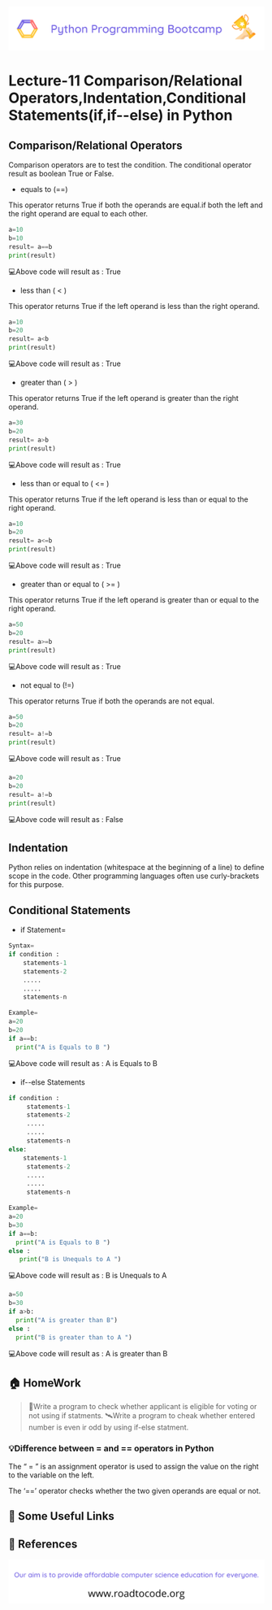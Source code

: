 <!-- HEADER -->
<p align="center">
  <img  src="./../assets/header.png" />
</p>

# Lecture-11 Comparison/Relational Operators,Indentation,Conditional Statements(if,if--else) in Python

## Comparison/Relational Operators

Comparison operators are to test the condition. The conditional operator result as boolean True or False.

* equals to (==)

This operator returns True if both the operands are equal.if both the left and the right operand are equal to each other.
```python
a=10
b=10
result= a==b
print(result)
```
💻Above code will result as : True  

* less than ( < )

This operator returns True if the left operand is less than the right operand.

```python
a=10
b=20
result= a<b
print(result)
```
💻Above code will result as : True  

* greater than ( > )

This operator returns True if the left operand is greater than the right operand.
```python 
a=30
b=20
result= a>b
print(result)
```
💻Above code will result as : True  

* less than or equal to ( <= )

This operator returns True if the left operand is less than or equal to the right operand.
```python
a=10
b=20
result= a<=b
print(result)
```
💻Above code will result as : True  

* greater than or equal to ( >= )

This operator returns True if the left operand is greater than or equal to the right operand.
```python
a=50
b=20
result= a>=b
print(result)
```
💻Above code will result as : True 

* not equal to (!=)

This operator returns True if both the operands are not equal.
```python
a=50
b=20
result= a!=b
print(result)
```
💻Above code will result as : True 

```python
a=20
b=20
result= a!=b
print(result)
```
💻Above code will result as : False

## Indentation

Python relies on indentation (whitespace at the beginning of a line) to define scope in the code. Other programming languages often use curly-brackets for this purpose.

## Conditional Statements

* if Statement=
 ```python
 Syntax=
 if condition :
     statements-1
     statements-2
     .....
     .....
     statements-n
```
```python
Example=
a=20
b=20
if a==b:
  print("A is Equals to B ")
```
💻Above code will result as : A is Equals to B

* if--else Statements
```python
if condition :
     statements-1
     statements-2
     .....
     .....
     statements-n
else:
    statements-1
     statements-2
     .....
     .....
     statements-n
```
```python
Example=
a=20
b=30
if a==b:
  print("A is Equals to B ")
else :
   print("B is Unequals to A ")
```
💻Above code will result as : B is Unequals to A

```python
a=50
b=30
if a>b:
  print("A is greater than B")
else :
  print("B is greater than to A ")
```
💻Above code will result as : A is greater than B

## 🏠 HomeWork
>🚁Write a program to check whether applicant is eligible for voting or not using if statments.
>🛰️Write a program to cheak whether entered number is even ir odd by using if-else statment.

###  💡Difference between = and == operators in Python

The “ = ” is an assignment operator is used to assign the value on the right to the variable on the left. 

The ‘==’ operator checks whether the two given operands are equal or not.

## 🔗 Some Useful Links

## 📖 References

<!-- FOOTER -->
<p align="center">
  <img  src="./../assets/footer.png" />
</p>  